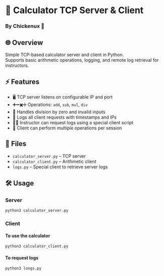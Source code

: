 # 🧮 Calculator TCP Server & Client
### By Chickenux 🐔
## 🌐 Overview
Simple TCP-based calculator server and client in Python.  
Supports basic arithmetic operations, logging, and remote log retrieval for instructors.

## ⚡ Features
- 🖥️ TCP server listens on configurable IP and port  
- ➕➖✖️➗ Operations: `add`, `sub`, `mul`, `div`  
- 🚫 Handles division by zero and invalid inputs  
- 📝 Logs all client requests with timestamps and IPs  
- 👨‍🏫 Instructor can request logs using a special client script  
- 🔄 Client can perform multiple operations per session

## 📂 Files
- `calculator_server.py` – TCP server  
- `calculator_client.py` – Arithmetic client  
- `logs.py` – Special client to retrieve server logs

## 🛠️ Usage

### Server
```bash
python3 calculator_server.py
```
### Client
#### To use the calculator
```bash
python3 calculator_client.py
```
#### To request logs
```bash
python3 longs.py
```
